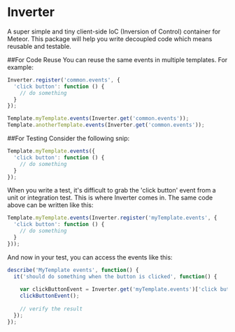Inverter
========

A super simple and tiny client-side IoC (Inversion of Control) container for Meteor. This package will help you write
decoupled code which means reusable and testable.

##For Code Reuse
You can reuse the same events in multiple templates. For example:

```javascript
Inverter.register('common.events', {
  'click button': function () {
    // do something
  }
});

Template.myTemplate.events(Inverter.get('common.events'));
Template.anotherTemplate.events(Inverter.get('common.events'));
```

##For Testing
Consider the following snip:

```javascript
Template.myTemplate.events({
  'click button': function () {
    // do something
  }
});
```

When you write a test, it's difficult to grab the 'click button' event from a unit or integration
test. This is where Inverter comes in. The same code above can be written like this:

```javascript
Template.myTemplate.events(Inverter.register('myTemplate.events', {
  'click button': function () {
    // do something
  }
}));
```

And now in your test, you can access the events like this:

```javascript
describe('MyTemplate events', function() {
  it('should do something when the button is clicked', function() {
    
    var clickButtonEvent = Inverter.get('myTemplate.events')['click button'];
    clickButtonEvent();
  
    // verify the result
  });
});

```
